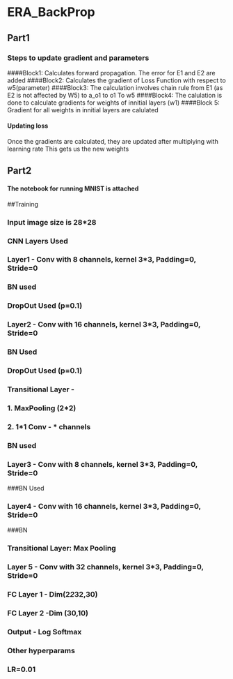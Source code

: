 # ERA_BackProp

## Part1

### Steps to update gradient and parameters

####Block1: Calculates forward propagation. The error for E1 and E2 are added
####Block2: Calculates the gradient of Loss Function with respect to w5(parameter)
####Block3: The calculation involves chain rule from E1 (as E2 is not affected by W5) to a_o1 to o1 To w5
####Block4: The calulation is done to calculate gradients for weights of innitial layers (w1)
####Block 5: Gradient for all weights in innitial layers are calulated

#### Updating loss
Once the gradients are calculated, they are updated after multiplying with learning rate
This gets us the new weights

## Part2

#### The notebook for running MNIST is attached

##Training
### Input image size is 28*28
### CNN Layers Used

### Layer1 - Conv with 8 channels, kernel 3*3, Padding=0, Stride=0
### BN used
### DropOut Used (p=0.1)
### Layer2 - Conv with 16 channels, kernel 3*3, Padding=0, Stride=0
### BN Used
### DropOut Used (p=0.1)

### Transitional Layer - 
### 1. MaxPooling (2*2)
### 2. 1*1 Conv - * channels
### BN used
### Layer3 - Conv with 8 channels, kernel 3*3, Padding=0, Stride=0
###BN Used
### Layer4 - Conv with 16 channels, kernel 3*3, Padding=0, Stride=0
###BN
### Transitional Layer: Max Pooling

### Layer 5 - Conv with 32 channels, kernel 3*3, Padding=0, Stride=0

### FC Layer 1 - Dim(2*2*32,30)
### FC Layer 2 -Dim (30,10)
### Output - Log Softmax

### Other hyperparams
### LR=0.01



